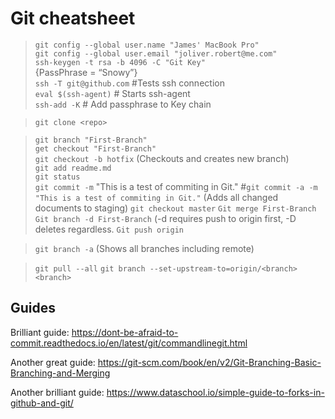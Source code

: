 # Git cheatsheet

>`git config --global user.name "James' MacBook Pro"`\
>`git config --global user.email "joliver.robert@me.com"`\
>`ssh-keygen -t rsa -b 4096 -C "Git Key"`\
>{PassPhrase = “Snowy”}\
>`ssh -T git@github.com` #Tests ssh connection\
>`eval $(ssh-agent)` # Starts ssh-agent\
>`ssh-add -K`  # Add passphrase to Key chain 

>`git clone <repo>`

>`git branch "First-Branch"`\
>`get checkout "First-Branch"`\
>`git checkout -b hotfix` (Checkouts and creates new branch)\
>`git add readme.md`\
>`git status`\
>`git commit -m` "This is a test of commiting in Git."
>#`git commit -a -m "This is a test of commiting in Git."` (Adds all changed documents to staging)
>`git checkout master`
>`Git merge First-Branch`
>`Git branch -d First-Branch` (-d requires push to origin first, -D deletes regardless.
>`Git push origin`

>`git branch -a` (Shows all branches including remote)

>`git pull --all`
>`git branch --set-upstream-to=origin/<branch> <branch>`

## Guides 

Brilliant guide: https://dont-be-afraid-to-commit.readthedocs.io/en/latest/git/commandlinegit.html

Another great guide: https://git-scm.com/book/en/v2/Git-Branching-Basic-Branching-and-Merging

Another brilliant guide: https://www.dataschool.io/simple-guide-to-forks-in-github-and-git/